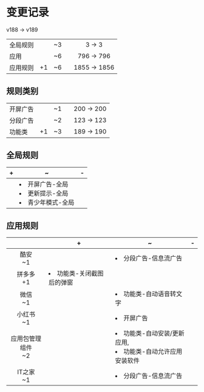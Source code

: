 # 变更记录

v188 -> v189

||||||
|-|:-:|:-:|:-:|:-:|
|全局规则||~3||3 -> 3|
|应用||~6||796 -> 796|
|应用规则|+1|~6||1855 -> 1856|

## 规则类别

||||||
|-|:-:|:-:|:-:|:-:|
|开屏广告||~1||200 -> 200|
|分段广告||~2||123 -> 123|
|功能类|+1|~3||189 -> 190|

## 全局规则

|+|~|-|
|-|-|-|
||<li>开屏广告-全局<li>更新提示-全局<li>青少年模式-全局||

## 应用规则

||+|~|-|
|:-:|-|-|-|
|酷安<br>~1||<li>分段广告-信息流广告||
|拼多多<br>+1|<li>功能类-关闭截图后的弹窗|||
|微信<br>~1||<li>功能类-自动语音转文字||
|小红书<br>~1||<li>开屏广告||
|应用包管理组件<br>~2||<li>功能类-自动安装/更新应用,<li>功能类-自动允许应用安装软件||
|IT之家<br>~1||<li>分段广告-信息流广告||
